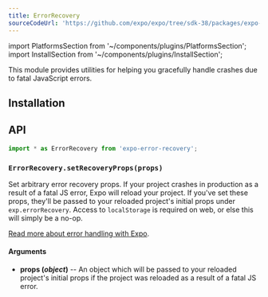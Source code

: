 ```yaml
---
title: ErrorRecovery
sourceCodeUrl: 'https://github.com/expo/expo/tree/sdk-38/packages/expo-error-recovery'
---
```


import PlatformsSection from '~/components/plugins/PlatformsSection';
import InstallSection from '~/components/plugins/InstallSection';

This module provides utilities for helping you gracefully handle crashes due to fatal JavaScript errors.

<PlatformsSection android emulator ios simulator web />

## Installation

<InstallSection packageName="expo-error-recovery" />

## API

```js
import * as ErrorRecovery from 'expo-error-recovery';
```

### `ErrorRecovery.setRecoveryProps(props)`

Set arbitrary error recovery props. If your project crashes in production as a result of a fatal JS error, Expo will reload your project. If you've set these props, they'll be passed to your reloaded project's initial props under `exp.errorRecovery`. Access to `localStorage` is required on web, or else this will simply be a no-op.

[Read more about error handling with Expo](../../../guides/errors.md).

#### Arguments

- **props (_object_)** -- An object which will be passed to your reloaded project's initial props if the project was reloaded as a result of a fatal JS error.

#
